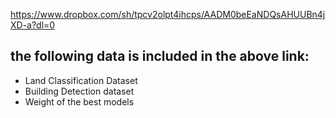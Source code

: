 https://www.dropbox.com/sh/tpcv2olpt4ihcps/AADM0beEaNDQsAHUUBn4jXD-a?dl=0

## the following data is included in the above link:
  - Land Classification Dataset
  - Building Detection dataset
  - Weight of the best models
